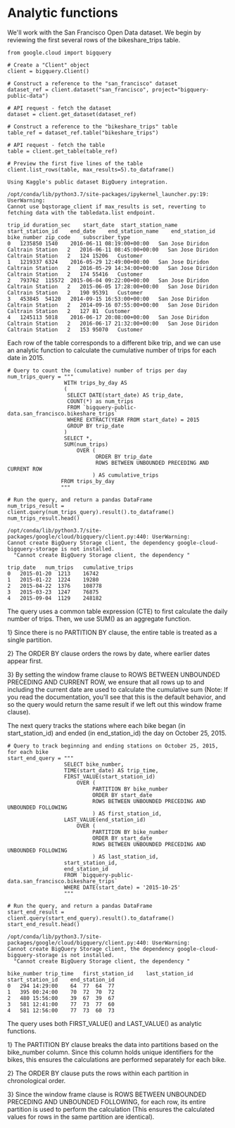 # Analytic functions
We'll work with the San Francisco Open Data dataset. We begin by reviewing the first several rows of the bikeshare_trips table. 

    from google.cloud import bigquery

    # Create a "Client" object
    client = bigquery.Client()

    # Construct a reference to the "san_francisco" dataset
    dataset_ref = client.dataset("san_francisco", project="bigquery-public-data")

    # API request - fetch the dataset
    dataset = client.get_dataset(dataset_ref)

    # Construct a reference to the "bikeshare_trips" table
    table_ref = dataset_ref.table("bikeshare_trips")

    # API request - fetch the table
    table = client.get_table(table_ref)

    # Preview the first five lines of the table
    client.list_rows(table, max_results=5).to_dataframe()

    Using Kaggle's public dataset BigQuery integration.

    /opt/conda/lib/python3.7/site-packages/ipykernel_launcher.py:19: UserWarning:
    Cannot use bqstorage_client if max_results is set, reverting to fetching data with the tabledata.list endpoint.

    trip_id	duration_sec	start_date	start_station_name	start_station_id	end_date	end_station_name	end_station_id	bike_number	zip_code	subscriber_type
    0	1235850	1540	2016-06-11 08:19:00+00:00	San Jose Diridon Caltrain Station	2	2016-06-11 08:45:00+00:00	San Jose Diridon Caltrain Station	2	124	15206	Customer
    1	1219337	6324	2016-05-29 12:49:00+00:00	San Jose Diridon Caltrain Station	2	2016-05-29 14:34:00+00:00	San Jose Diridon Caltrain Station	2	174	55416	Customer
    2	793762	115572	2015-06-04 09:22:00+00:00	San Jose Diridon Caltrain Station	2	2015-06-05 17:28:00+00:00	San Jose Diridon Caltrain Station	2	190	95391	Customer
    3	453845	54120	2014-09-15 16:53:00+00:00	San Jose Diridon Caltrain Station	2	2014-09-16 07:55:00+00:00	San Jose Diridon Caltrain Station	2	127	81	Customer
    4	1245113	5018	2016-06-17 20:08:00+00:00	San Jose Diridon Caltrain Station	2	2016-06-17 21:32:00+00:00	San Jose Diridon Caltrain Station	2	153	95070	Customer


Each row of the table corresponds to a different bike trip, and we can use an analytic function to calculate the cumulative number of trips for each date in 2015.

    # Query to count the (cumulative) number of trips per day
    num_trips_query = """
                      WITH trips_by_day AS
                      (
                       SELECT DATE(start_date) AS trip_date,
                       COUNT(*) as num_trips
                       FROM `bigquery-public-data.san_francisco.bikeshare_trips`
                       WHERE EXTRACT(YEAR FROM start_date) = 2015
                       GROUP BY trip_date
                      )
                      SELECT *,
                      SUM(num_trips) 
                          OVER (
                                ORDER BY trip_date
                                ROWS BETWEEN UNBOUNDED PRECEDING AND CURRENT ROW
                               ) AS cumulative_trips
                     FROM trips_by_day
                     """

    # Run the query, and return a pandas DataFrame
    num_trips_result = client.query(num_trips_query).result().to_dataframe()
    num_trips_result.head()

    /opt/conda/lib/python3.7/site-packages/google/cloud/bigquery/client.py:440: UserWarning:
    Cannot create BigQuery Storage client, the dependency google-cloud-bigquery-storage is not installed.
      "Cannot create BigQuery Storage client, the dependency "

    trip_date	num_trips	cumulative_trips
    0	2015-01-20	1213	16742
    1	2015-01-22	1224	19280
    2	2015-04-22	1376	108778
    3	2015-03-23	1247	76875
    4	2015-09-04	1129	248182


The query uses a common table expression (CTE) to first calculate the daily number of trips. Then, we use SUM() as an aggregate function.

1} Since there is no PARTITION BY clause, the entire table is treated as a single partition.

2} The ORDER BY clause orders the rows by date, where earlier dates appear first.

3} By setting the window frame clause to ROWS BETWEEN UNBOUNDED PRECEDING AND CURRENT ROW, we ensure that all rows up to and including the current date are used to calculate the
cumulative sum (Note: If you read the documentation, you'll see that this is the default behavior, and so the query would return the same result if we left out this window frame
clause).

The next query tracks the stations where each bike began (in start_station_id) and ended (in end_station_id) the day on October 25, 2015.

    # Query to track beginning and ending stations on October 25, 2015, for each bike
    start_end_query = """
                      SELECT bike_number,
                      TIME(start_date) AS trip_time,
                      FIRST_VALUE(start_station_id)
                          OVER (
                               PARTITION BY bike_number
                               ORDER BY start_date
                               ROWS BETWEEN UNBOUNDED PRECEDING AND UNBOUNDED FOLLOWING
                               ) AS first_station_id,
                      LAST_VALUE(end_station_id)
                          OVER (
                               PARTITION BY bike_number
                               ORDER BY start_date
                               ROWS BETWEEN UNBOUNDED PRECEDING AND UNBOUNDED FOLLOWING
                               ) AS last_station_id,
                      start_station_id,
                      end_station_id
                      FROM `bigquery-public-data.san_francisco.bikeshare_trips`
                      WHERE DATE(start_date) = '2015-10-25' 
                      """

    # Run the query, and return a pandas DataFrame
    start_end_result = client.query(start_end_query).result().to_dataframe()
    start_end_result.head()

    /opt/conda/lib/python3.7/site-packages/google/cloud/bigquery/client.py:440: UserWarning:
    Cannot create BigQuery Storage client, the dependency google-cloud-bigquery-storage is not installed.
      "Cannot create BigQuery Storage client, the dependency "

    bike_number	trip_time	first_station_id	last_station_id	start_station_id	end_station_id
    0	294	14:29:00	64	77	64	77
    1	395	00:24:00	70	72	70	72
    2	480	15:56:00	39	67	39	67
    3	581	12:41:00	77	73	77	60
    4	581	12:56:00	77	73	60	73


The query uses both FIRST_VALUE() and LAST_VALUE() as analytic functions.

1} The PARTITION BY clause breaks the data into partitions based on the bike_number column. Since this column holds unique identifiers for the bikes, this ensures the calculations are
performed separately for each bike.

2} The ORDER BY clause puts the rows within each partition in chronological order.

3} Since the window frame clause is ROWS BETWEEN UNBOUNDED PRECEDING AND UNBOUNDED FOLLOWING, for each row, its entire partition is used to perform the calculation (This ensures the
calculated values for rows in the same partition are identical).
